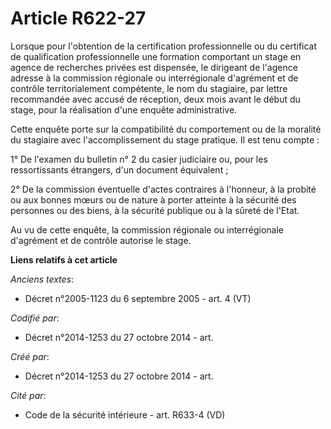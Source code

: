 # Article R622-27

Lorsque pour l'obtention de la certification professionnelle ou du certificat de qualification professionnelle une formation
comportant un stage en agence de recherches privées est dispensée, le dirigeant de l'agence adresse à la commission régionale
ou interrégionale d'agrément et de contrôle territorialement compétente, le nom du stagiaire, par lettre recommandée avec
accusé de réception, deux mois avant le début du stage, pour la réalisation d'une enquête administrative.

Cette enquête porte sur la compatibilité du comportement ou de la moralité du stagiaire avec l'accomplissement du stage
pratique. Il est tenu compte :

1° De l'examen du bulletin n° 2 du casier judiciaire ou, pour les ressortissants étrangers, d'un document équivalent ;

2° De la commission éventuelle d'actes contraires à l'honneur, à la probité ou aux bonnes mœurs ou de nature à porter
atteinte à la sécurité des personnes ou des biens, à la sécurité publique ou à la sûreté de l'Etat.

Au vu de cette enquête, la commission régionale ou interrégionale d'agrément et de contrôle autorise le stage.

**Liens relatifs à cet article**

_Anciens textes_:

  - Décret n°2005-1123 du 6 septembre 2005 - art. 4 (VT)

_Codifié par_:

  - Décret n°2014-1253 du 27 octobre 2014 - art.

_Créé par_:

  - Décret n°2014-1253 du 27 octobre 2014 - art.

_Cité par_:

  - Code de la sécurité intérieure - art. R633-4 (VD)
